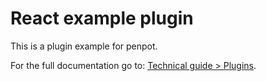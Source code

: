 # React example plugin

This is a plugin example for penpot.

For the full documentation go to: [Technical guide > Plugins](https://help.penpot.app/technical-guide/plugins/).
